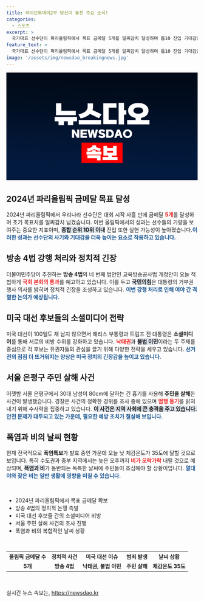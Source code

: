 ```yaml
---
title: 라이브투데이2부 당신이 놓친 주요 소식!
categories:
  - 스포츠
excerpt: >
  국가대표 선수단이 파리올림픽에서 목표 금메달 5개를 일찌감치 달성하며 톱10 진입 기대감을 높이고 있습니다. 오늘 방송 4법도 이어지는 정치적 논란 속에서 단독 처리될 전망!
feature_text: >
  국가대표 선수단이 파리올림픽에서 목표 금메달 5개를 일찌감치 달성하며 톱10 진입 기대감을 높이고 있습니다. 오늘 방송 4법도 이어지는 정치적 논란 속에서 단독 처리될 전망!
image: '/assets/img/newsdao_breakingnews.jpg'
---
```


<p><img src="/assets/img/newsdao_breakingnews.jpg" alt="pcversion 속보" /></p>



<h2 data-ke-size="size26">2024년 파리올림픽 금메달 목표 달성</h2>

<p data-ke-size="size16">2024년 파리올림픽에서 우리나라 선수단은 대회 시작 사흘 만에 금메달 <b><span style="color: #ee2323;">5개</span></b>를 달성하며 초기 목표치를 일찌감치 넘겼습니다. 이번 올림픽에서의 성과는 선수들의 기량을 보여주는 중요한 지표이며, <b><span style="background-color: #21538527;">종합 순위 10위 이내</span></b> 진입 또한 실현 가능성이 높아졌습니다.<b><span style="color: #1a5490;">이러한 성과는 선수단의 사기와 기대감을 더욱 높이는 요소로 작용하고 있습니다.</span></b></p>

<h2 data-ke-size="size26">방송 4법 강행 처리와 정치적 긴장</h2>

<p data-ke-size="size16">더불어민주당이 추진하는 <b>방송 4법</b>의 네 번째 법안인 교육방송공사법 개정안이 오늘 적법하게 <b><span style="color: #ee2323;">국회 본회의 통과</span></b>를 예고하고 있습니다. 이를 두고 <b><span style="background-color: #21538527;">국민의힘</span></b>은 대통령의 거부권 행사 의사를 밝히며 정치적 긴장을 조성하고 있습니다. <b><span style="color: #1a5490;">이번 강행 처리로 인해 여야 간 격렬한 논의가 예상됩니다.</span></b></p>

<h2 data-ke-size="size26">미국 대선 후보들의 소셜미디어 전략</h2>

<p data-ke-size="size16">미국 대선이 100일도 채 남지 않으면서 해리스 부통령과 트럼프 전 대통령은 <b>소셜미디어</b>를 통해 서로의 비방 수위를 강화하고 있습니다. <b><span style="color: #ee2323;">낙태권</span></b>과 <b><span style="background-color: #21538527;">불법 이민</span></b>이라는 두 주제를 중심으로 각 후보는 유권자들의 관심을 끌기 위해 다양한 전략을 세우고 있습니다. <b><span style="color: #1a5490;">선거전의 점점 더 뜨거워지는 양상은 미국 정치의 긴장감을 높이고 있습니다.</span></b></p>

<h2 data-ke-size="size26">서울 은평구 주민 살해 사건</h2>

<p data-ke-size="size16">어젯밤 서울 은평구에서 30대 남성이 80cm에 달하는 긴 흉기를 사용해 <b>주민을 살해</b>한 사건이 발생했습니다. 경찰은 사건의 정확한 경위를 조사 중에 있으며 <b><span style="color: #ee2323;">범행 동기</span></b>를 밝혀내기 위해 수사력을 집중하고 있습니다. <b><span style="background-color: #21538527;">이 사건은 지역 사회에 큰 충격을 주고 있습니다.</span></b> <b><span style="color: #1a5490;">안전 문제가 대두되고 있는 가운데, 필요한 예방 조치가 절실해 보입니다.</span></b></p>

<h2 data-ke-size="size26">폭염과 비의 날씨 현황</h2>

<p data-ke-size="size16">현재 전국적으로 <b>폭염특보</b>가 발효 중인 가운데 오늘 낮 체감온도가 35도에 달할 것으로 보입니다. 특히 수도권과 중부 지역에서는 늦은 오후까지 <b><span style="color: #ee2323;">비가 오락가락</span></b> 내릴 것으로 예상되며, <b><span style="background-color: #21538527;">폭염과 비</span></b>가 동반되는 독특한 날씨에 주민들이 조심해야 할 상황이입니다. <b><span style="color: #1a5490;">열대야와 잦은 비는 일반 생활에 영향을 미칠 수 있습니다.</span></b></p>

<p data-ke-size="size16">&nbsp;</p>

<ul>
<li>2024년 파리올림픽에서 목표 금메달 확보</li>
<li>방송 4법의 정치적 논쟁 촉발</li>
<li>미국 대선 후보들 간의 소셜미디어 비방</li>
<li>서울 주민 살해 사건의 조사 진행</li>
<li>폭염과 비의 복합적인 날씨 상황</li>
</ul>

<p data-ke-size="size16">&nbsp;</p>

<table style="border-collapse: collapse; width: 100%; height: 100%;">
<tr>
<td style="text-align: center; height: 17px;"><b>올림픽 금메달 수</b></td>
<td style="text-align: center; height: 17px;"><b>정치적 사건</b></td>
<td style="text-align: center; height: 17px;"><b>미국 대선 이슈</b></td>
<td style="text-align: center; height: 17px;"><b>범죄 발생</b></td>
<td style="text-align: center; height: 17px;"><b>날씨 상황</b></td>
</tr>
<tr>
<td style="text-align: center; height: 17px;"><b>5개</b></td>
<td style="text-align: center; height: 17px;"><b>방송 4법</b></td>
<td style="text-align: center; height: 17px;"><b>낙태권, 불법 이민</b></td>
<td style="text-align: center; height: 17px;"><b>주민 살해</b></td>
<td style="text-align: center; height: 17px;"><b>체감온도 35도</b></td>
</tr>
</table>

<p data-ke-size="size16">&nbsp;</p>


실시간 뉴스 속보는, <a href="https://newsdao.kr" rel="dofollow">https://newsdao.kr</a>



